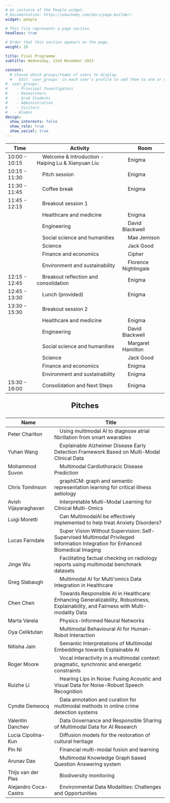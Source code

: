 ```yaml
---
# An instance of the People widget.
# Documentation: https://wowchemy.com/docs/page-builder/
widget: people

# This file represents a page section.
headless: true

# Order that this section appears on the page.
weight: 20

title: Final Programme
subtitle: Wednesday, 22nd November 2023

content:
  # Choose which groups/teams of users to display.
  #   Edit `user_groups` in each user's profile to add them to one or more of these groups.
#  user_groups:
#    - Principal Investigators
#    - Researchers
#    - Grad Students
#    - Administration
#    - Visitors
#   - Alumni
design:
  show_interests: false
  show_role: true
  show_social: true
---
```

<center>

| Time          | &nbsp;&nbsp;&nbsp;&nbsp;Activity                                | &nbsp;&nbsp;&nbsp;&nbsp;Room               |     
|---------------|--------------------------------------------------------------|------------------------------------------------|
| 10:00 - 10:15 | &nbsp;&nbsp;&nbsp;&nbsp;Welcome & Introduction - Haiping Lu & Xianyuan Liu            | &nbsp;&nbsp;&nbsp;&nbsp;Enigma                |
| 10:15 - 11:30 | &nbsp;&nbsp;&nbsp;&nbsp;Pitch session                        | &nbsp;&nbsp;&nbsp;&nbsp;Enigma           |
| 11:30 - 11:45 | &nbsp;&nbsp;&nbsp;&nbsp;Coffee break                        | &nbsp;&nbsp;&nbsp;&nbsp;Enigma                 |
| 11:45 - 12:15 | &nbsp;&nbsp;&nbsp;&nbsp;Breakout session 1                          |                                                |
|               |&nbsp;&nbsp;&nbsp;&nbsp;Healthcare and medicine| &nbsp;&nbsp;&nbsp;&nbsp;Enigma               |
|               |&nbsp;&nbsp;&nbsp;&nbsp;Engineering| &nbsp;&nbsp;&nbsp;&nbsp;David Blackwell  |
|               |&nbsp;&nbsp;&nbsp;&nbsp;Social science and humanities| &nbsp;&nbsp;&nbsp;&nbsp;Mae Jemison    |
|               |&nbsp;&nbsp;&nbsp;&nbsp;Science| &nbsp;&nbsp;&nbsp;&nbsp;Jack Good         |
|               |&nbsp;&nbsp;&nbsp;&nbsp;Finance and economics| &nbsp;&nbsp;&nbsp;&nbsp;Cipher        |
|               |&nbsp;&nbsp;&nbsp;&nbsp;Environment and sustainability| &nbsp;&nbsp;&nbsp;&nbsp;Florence Nightingale            |
| 12:15 - 12:45 | &nbsp;&nbsp;&nbsp;&nbsp;Breakout reflection and consolidation                 | &nbsp;&nbsp;&nbsp;&nbsp;Enigma               |
| 12:45 - 13:30 | &nbsp;&nbsp;&nbsp;&nbsp;Lunch (provided) | &nbsp;&nbsp;&nbsp;&nbsp;Enigma               |
| 13:30 - 15:30 | &nbsp;&nbsp;&nbsp;&nbsp;Breakout session 2                     |                                                |
|               |&nbsp;&nbsp;&nbsp;&nbsp;Healthcare and medicine| &nbsp;&nbsp;&nbsp;&nbsp;Enigma                |
|               |&nbsp;&nbsp;&nbsp;&nbsp;Engineering| &nbsp;&nbsp;&nbsp;&nbsp;David Blackwell |
|               |&nbsp;&nbsp;&nbsp;&nbsp;Social science and humanities| &nbsp;&nbsp;&nbsp;&nbsp;Margaret Hamilton    |
|               |&nbsp;&nbsp;&nbsp;&nbsp;Science| &nbsp;&nbsp;&nbsp;&nbsp;Jack Good         |
|               |&nbsp;&nbsp;&nbsp;&nbsp;Finance and economics| &nbsp;&nbsp;&nbsp;&nbsp;Enigma                |
|               |&nbsp;&nbsp;&nbsp;&nbsp;Environment and sustainability| &nbsp;&nbsp;&nbsp;&nbsp;Enigma                 |
| 15:30 - 16:00 | &nbsp;&nbsp;&nbsp;&nbsp;Consolidation and Next Steps         | &nbsp;&nbsp;&nbsp;&nbsp;Enigma                |
</center>

<center>

<p style="font-size: 24px; font-weight: bold;">Pitches</p>

| Name               | &nbsp;&nbsp;&nbsp;&nbsp;Title                                                                                   |
|--------------------|-----------------------------------------------------------------------------------------|
| Peter Charlton    | &nbsp;&nbsp;&nbsp;&nbsp;Using multimodal AI to diagnose atrial fibrillation from smart wearables                |
| Yuhan Wang        | &nbsp;&nbsp;&nbsp;&nbsp;Explainable Alzheimer Disease Early Detection Framework Based on Multi-Modal Clinical Data |
| Mohammod Suvon    | &nbsp;&nbsp;&nbsp;&nbsp;Multimodal Cardiothoracic Disease Prediction                                             |
| Chris Tomlinson   | &nbsp;&nbsp;&nbsp;&nbsp;graphICM: graph and semantic representation learning for critical illness aetiology     |
| Avish Vijayaraghavan | &nbsp;&nbsp;&nbsp;&nbsp;Interpretable Multi-Modal Learning for Clinical Multi-Omics                             |
| Luigi Moretti     | &nbsp;&nbsp;&nbsp;&nbsp;Can MultimodalAI be effectively implemented to help treat Anxiety Disorders?            |
| Lucas Farndale    | &nbsp;&nbsp;&nbsp;&nbsp;Super Vision Without Supervision: Self-Supervised Multimodal Privileged Information Integration for Enhanced Biomedical Imaging |
| Jinge Wu          | &nbsp;&nbsp;&nbsp;&nbsp;Facilitating factual checking on radiology reports using multimodal benchmark datasets  |
| Greg Slabaugh     | &nbsp;&nbsp;&nbsp;&nbsp;Multimodal AI for Multi'omics Data Integration in Healthcare                            |
| Chen Chen         | &nbsp;&nbsp;&nbsp;&nbsp;Towards Responsible AI in Healthcare: Enhancing Generalizability, Robustness, Explainability, and Fairness with Multi-modality Data |
| Marta Varela      | &nbsp;&nbsp;&nbsp;&nbsp;Physics-Informed Neural Networks                                                        |
| Oya Celiktutan    | &nbsp;&nbsp;&nbsp;&nbsp;Multimodal Behavioural AI for Human-Robot Interaction                                   |
| Nitisha Jain      | &nbsp;&nbsp;&nbsp;&nbsp;Semantic Interpretations of Multimodal Embeddings towards Explainable AI                |
| Roger Moore       | &nbsp;&nbsp;&nbsp;&nbsp;Vocal interactivity in a multimodal context: pragmatic, synchronic and energetic constraints |
| Ruizhe Li         | &nbsp;&nbsp;&nbsp;&nbsp;Hearing Lips in Noise: Fusing Acoustic and Visual Data for Noise-Robust Speech Recognition |
| Cyndie Demeocq    | &nbsp;&nbsp;&nbsp;&nbsp;Data annotation and curation for multimodal methods in online crime detection systems   |
| Valentin Danchev  | &nbsp;&nbsp;&nbsp;&nbsp;Data Governance and Responsible Sharing of Multimodal Data for AI Research              |
| Lucia Cipolina-Kun | &nbsp;&nbsp;&nbsp;&nbsp;Diffusion models for the restoration of cultural heritage                               |
| Pin Ni            | &nbsp;&nbsp;&nbsp;&nbsp;Financial multi-modal fusion and learning                                               |
| Arunav Das        | &nbsp;&nbsp;&nbsp;&nbsp;Multimodal Knowledge Graph based Question Answering system                              |
| Thijs van der Plas | &nbsp;&nbsp;&nbsp;&nbsp;Biodiversity monitoring                                                                 |
| Alejandro Coca-Castro | &nbsp;&nbsp;&nbsp;&nbsp;Environmental Data Modalities: Challenges and Opportunities                             |

</center>
